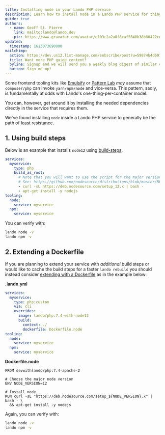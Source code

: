 ```yaml
---
title: Installing node in your Lando PHP service
description: Learn how to install node in a Lando PHP service for things like Pattern Lab or Emulsify
guide: true
authors:
  - name: Geoff St. Pierre
    link: mailto:lando@lando.dev
    pic: https://www.gravatar.com/avatar/e103c2a2a8f8caf5848b38b80422cdd9
updated:
  timestamp: 1613073690000
mailchimp:
  action: https://dev.us12.list-manage.com/subscribe/post?u=59874b4d6910fa65e724a4648&amp;id=613837077f
  title: Want more PHP guide content?
  byline: Signup and we will send you a weekly blog digest of similar content to keep you satiated.
  button: Sign me up!
---
```


Some frontend tooling kits like [Emulsify](https://www.drupal.org/project/emulsify_drupal) or [Pattern Lab](https://patternlab.io/) _may_ assume that `composer/php` can invoke `yarn/npm/node` and vice-versa. This pattern, sadly, is fundamentally at odds with Lando's one-thing-per-container model.

You can, however, get around it by installing the needed dependencies directly in the service that requires them.

We've found installing `node` inside a Lando PHP service to generally be the path of least resistance.

## 1. Using build steps

Below is an example that installs `node12` using [build-steps](https://docs.lando.dev/config/services.html#build-steps).

```yaml
services:
  myservice:
    type: php
    build_as_root:
      # Note that you will want to use the script for the major version of node you want to install
      # See: https://github.com/nodesource/distributions/blob/master/README.md#installation-instructions
      - curl -sL https://deb.nodesource.com/setup_12.x | bash -
      - apt-get install -y nodejs
tooling:
  node:
    service: myservice
  npm:
    service: myservice
```

You can verify with:

```bash
lando node -v
lando npm -v
```

## 2. Extending a Dockerfile

If you are planning to extend your service with _additional_ build steps or would like to cache the build steps for a faster `lando rebuild` you should instead consider [extending with a Dockerfile](https://docs.lando.dev/config/services.html#using-dockerfiles) as in the example below:

**.lando.yml**

```yaml
services:
  myservice:
    type: php:custom
    via: cli
    overrides:
      image: lando/php:7.4-with-node12
      build:
        context: ./
        dockerfile: Dockerfile.node
tooling:
  node:
    service: myservice
  npm:
    service: myservice
```

**Dockerfile.node**

```docker
FROM devwithlando/php:7.4-apache-2

# Choose the major node version
ENV NODE_VERSION=12

# Install node
RUN curl -sL "https://deb.nodesource.com/setup_${NODE_VERSION}.x" | bash - \
  && apt-get install -y nodejs
```

Again, you can verify with:

```bash
lando node -v
lando npm -v
```
